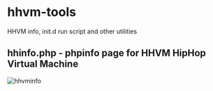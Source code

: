 # hhvm-tools
HHVM info, init.d run script and other utilities

## hhinfo.php - phpinfo page for HHVM HipHop Virtual Machine
![hhvminfo](https://habrastorage.org/files/95e/65d/406/95e65d4065f1493691dc53e1d4bce273.png)
